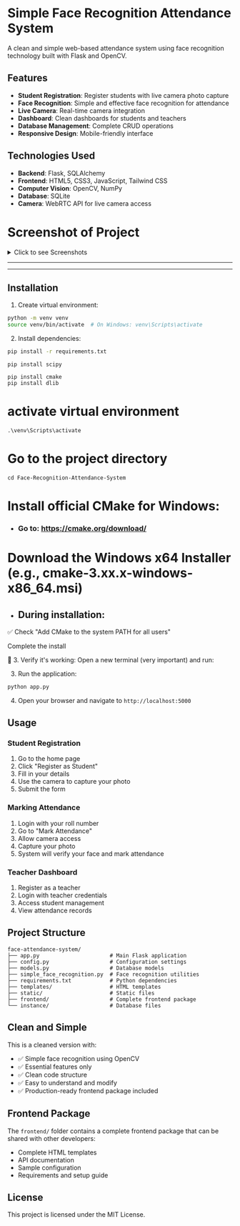 # Simple Face Recognition Attendance System

A clean and simple web-based attendance system using face recognition technology built with Flask and OpenCV.

## Features

- **Student Registration**: Register students with live camera photo capture
- **Face Recognition**: Simple and effective face recognition for attendance
- **Live Camera**: Real-time camera integration
- **Dashboard**: Clean dashboards for students and teachers
- **Database Management**: Complete CRUD operations
- **Responsive Design**: Mobile-friendly interface

## Technologies Used

- **Backend**: Flask, SQLAlchemy
- **Frontend**: HTML5, CSS3, JavaScript, Tailwind CSS
- **Computer Vision**: OpenCV, NumPy
- **Database**: SQLite
- **Camera**: WebRTC API for live camera access


# Screenshot of Project

<details>
  <summary>Click to see Screenshots</summary>

---
---
# Home page
![image](https://github.com/user-attachments/assets/67b58828-191c-4f85-87d4-b8341cd2968f)

---

# Student Registration
![image](https://github.com/user-attachments/assets/65f9f26b-0c2e-4767-b76f-73547e696c27)

---
![image](https://github.com/user-attachments/assets/9567963f-912b-4a4a-ace8-f4e44148ad02)


---
# Students dashboard

![image](https://github.com/user-attachments/assets/7cbfce11-cefd-4162-8f6c-697960f58b18)

# Attendance Records
![image](https://github.com/user-attachments/assets/a1351fc8-a175-46a2-90a5-d4d1990d763c)



# Teacher Dashboard
![image](https://github.com/user-attachments/assets/1437f8e2-7540-4614-9929-ec55a88cc953)

# Teacher Attendance Records
![image](https://github.com/user-attachments/assets/5e0d15f0-9f89-4873-870f-6b2d4fdbd59d)
![image](https://github.com/user-attachments/assets/ee1cadf1-d816-4c5f-9465-6800520a80d3)



  
</details>



---
---


## Installation

1. Create virtual environment:
```bash
python -m venv venv
source venv/bin/activate  # On Windows: venv\Scripts\activate
```

2. Install dependencies:
```bash
pip install -r requirements.txt
```

```
pip install scipy

pip install cmake
pip install dlib

```






# activate virtual environment
```
.\venv\Scripts\activate

```

# Go to the project directory
```
cd Face-Recognition-Attendance-System   

```

# Install official CMake for Windows:
- ### Go to: https://cmake.org/download/

# Download the Windows x64 Installer (e.g., cmake-3.xx.x-windows-x86_64.msi)

- ## During installation:

✅ Check "Add CMake to the system PATH for all users"

Complete the install

🧪 3. Verify it's working:
Open a new terminal (very important) and run:











3. Run the application:
```bash
python app.py
```

4. Open your browser and navigate to `http://localhost:5000`

## Usage

### Student Registration
1. Go to the home page
2. Click "Register as Student"
3. Fill in your details
4. Use the camera to capture your photo
5. Submit the form

### Marking Attendance
1. Login with your roll number
2. Go to "Mark Attendance"
3. Allow camera access
4. Capture your photo
5. System will verify your face and mark attendance

### Teacher Dashboard
1. Register as a teacher
2. Login with teacher credentials
3. Access student management
4. View attendance records

## Project Structure

```
face-attendance-system/
├── app.py                      # Main Flask application
├── config.py                   # Configuration settings
├── models.py                   # Database models
├── simple_face_recognition.py  # Face recognition utilities
├── requirements.txt            # Python dependencies
├── templates/                  # HTML templates
├── static/                     # Static files
├── frontend/                   # Complete frontend package
└── instance/                   # Database files
```

## Clean and Simple

This is a cleaned version with:
- ✅ Simple face recognition using OpenCV
- ✅ Essential features only
- ✅ Clean code structure
- ✅ Easy to understand and modify
- ✅ Production-ready frontend package included

## Frontend Package

The `frontend/` folder contains a complete frontend package that can be shared with other developers:
- Complete HTML templates
- API documentation
- Sample configuration
- Requirements and setup guide

## License

This project is licensed under the MIT License.
